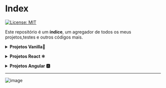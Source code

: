 # Index

[![License: MIT](https://img.shields.io/badge/License-MIT-yellow.svg)](https://opensource.org/licenses/MIT)

Este repositório é um **índice**, um agregador de todos os meus projetos,testes e outros códigos mais.

**<details><summary>Projetos Vanilla🍦</summary>**

- [**Portfólio**](https://github.com/dev-araujo/projetos/tree/main/Vanilla/portfolio/vanilla)
- [**Survey Form FreeCodeCamp**](https://github.com/dev-araujo/FreeCodeCamp/tree/main/Responsive-Web-Design/survey-form)
- [**Tribute Page - Hermann Hesse, FreeCodeCamp**](https://github.com/dev-araujo/FreeCodeCamp/tree/main/Responsive-Web-Design/tribute-page)
- [**Personal Portfolio Webpage**](https://github.com/dev-araujo/FreeCodeCamp/tree/main/Responsive-Web-Design/personal-portfolio-webpage)

</details>

**<details><summary>Projetos React ⚛️</summary>**

- [**Pokedex com RxJS**](https://github.com/dev-araujo/projetos/tree/main/React/pokedex-react--rxjs)
- [**Chuck jokes app**](https://github.com/dev-araujo/projetos/tree/main/React/chuck-jokes)
- [**Astromach app**](https://github.com/dev-araujo/projetos/tree/main/React/astromach)

- [**Ws-work--CRUD**](https://github.com/dev-araujo/desafios/tree/main/React/ws-work)
- [**Brlogic--Podcast**](https://github.com/dev-araujo/desafios/tree/main/React/brlogic)

</details>

**<details><summary>Projetos Angular 🅰️ </summary>**

- [**Pokedex**](https://github.com/dev-araujo/projetos/tree/main/Angular/pokedex-angular)
- [**Rh Software--Tarot**](https://github.com/dev-araujo/tarot)

  </details>

  ---

![image](https://i.pinimg.com/originals/ad/ed/1a/aded1af65adc72f0dfeb9d6d84d2fb01.gif)
